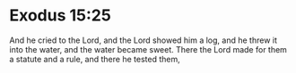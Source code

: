 # Exodus 15:25

And he cried to the Lord, and the Lord showed him a log, and he threw it into the water, and the water became sweet. There the Lord made for them a statute and a rule, and there he tested them,
